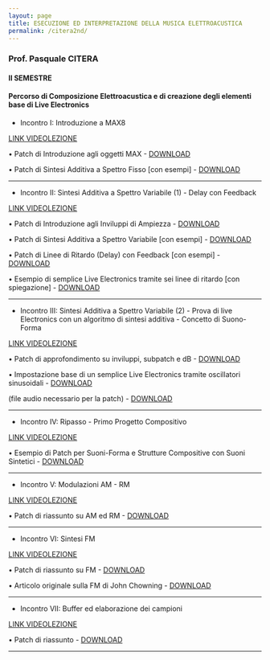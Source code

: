 ```yaml
---
layout: page
title: ESECUZIONE ED INTERPRETAZIONE DELLA MUSICA ELETTROACUSTICA
permalink: /citera2nd/
---
```


### Prof. Pasquale CITERA
#### II SEMESTRE

#### Percorso di Composizione Elettroacustica e di creazione degli elementi base di Live Electronics


- Incontro I: Introduzione a MAX8

<a href="https://youtu.be/NYywavqffFI" target="_blank">LINK VIDEOLEZIONE</a>


• Patch di Introduzione agli oggetti MAX -
<a href="https://www.dropbox.com/s/ievrzvp8o7gfdi2/01a_Introduzione.maxhelp?dl=0" target="_blank">DOWNLOAD</a>


• Patch di Sintesi Additiva a Spettro Fisso [con esempi] -
<a href="https://www.dropbox.com/s/o22zegr87br9x41/01b_AdditivaSpettroFisso.maxpat?dl=0" target="_blank">DOWNLOAD</a>


---

- Incontro II: Sintesi Additiva a Spettro Variabile (1) - Delay con Feedback

<a href="https://youtu.be/Oh4VxEO6YX4" target="_blank">LINK VIDEOLEZIONE</a>

• Patch di Introduzione agli Inviluppi di Ampiezza -
<a href="https://www.dropbox.com/s/litlejwe3dd3cwf/02a_InviluppoDAmpiezza.maxhelp?dl=0" target="_blank">DOWNLOAD</a>

• Patch di Sintesi Additiva a Spettro Variabile [con esempi] -
<a href="https://www.dropbox.com/s/0nasxfozlog9o4d/02b_SintesiAdditivaSpettroVariabile.maxpat?dl=0" target="_blank">DOWNLOAD</a>

• Patch di Linee di Ritardo (Delay) con Feedback [con esempi] -
<a href="https://www.dropbox.com/s/l3bojtiree0tbok/02c_DelayFeedback.maxpat?dl=0" target="_blank">DOWNLOAD</a>

• Esempio di semplice Live Electronics tramite sei linee di ritardo [con spiegazione] -
<a href="https://www.dropbox.com/s/gjfednvw4qgn1l6/02d_EsempioPatchDelay.maxpat?dl=0" target="_blank">DOWNLOAD</a>


---


- Incontro III: Sintesi Additiva a Spettro Variabile (2) - Prova di live Electronics con un algoritmo di sintesi additiva - Concetto di Suono-Forma


<a href="https://youtu.be/CF8NBdhVpuI" target="_blank">LINK VIDEOLEZIONE</a>

• Patch di approfondimento su inviluppi, subpatch e dB -  <a href="https://www.dropbox.com/s/t99hutabrgnojch/03a_ApprofondimentoInviluppi_dB_subpatch.maxhelp?dl=0" target="_blank">DOWNLOAD</a>


• Impostazione base di un semplice Live Electronics tramite oscillatori sinusoidali -  <a href="https://www.dropbox.com/s/zycspk2r85rdbl1/03b_EsempioDiLiveElectronicsStrumento-StrumentoSintetico.maxhelp?dl=0" target="_blank">DOWNLOAD</a>

(file audio necessario per la patch) - <a href="https://www.dropbox.com/s/bcktgv11cxhk3at/piano.mp3?dl=0" target="_blank">DOWNLOAD</a>


---

- Incontro IV: Ripasso - Primo Progetto Compositivo


<a href="https://www.youtube.com/watch?v=96T0VR-HjV0" target="_blank">LINK VIDEOLEZIONE</a>


• Esempio di Patch per Suoni-Forma e Strutture Compositive con Suoni Sintetici -  <a href="https://www.dropbox.com/s/e0xl8oeupu29tka/04_EsempiodiPatchperSuoniForma.maxpat?dl=0" target="_blank">DOWNLOAD</a>



---

- Incontro V: Modulazioni AM - RM


<a href="https://www.youtube.com/watch?v=FqLI0WWnjHU" target="_blank">LINK VIDEOLEZIONE</a>


• Patch di riassunto su AM ed RM -  <a href="https://www.dropbox.com/s/gmwakrmhx5fdbh2/05_ModulazionidiAmpiezza.maxpat?dl=0" target="_blank">DOWNLOAD</a>




---

- Incontro VI: Sintesi FM


<a href="https://www.youtube.com/watch?v=9E1OzXD1zAU" target="_blank">LINK VIDEOLEZIONE</a>


• Patch di riassunto su FM -  <a href="https://www.dropbox.com/s/hz2ysnwvy9vw78n/06_ModulazionediFrequenza.maxpat?dl=0" target="_blank">DOWNLOAD</a>

• Articolo originale sulla FM di John Chowning -  <a href="https://www.dropbox.com/s/9t4963ad6zrad47/FmChowning.pdf?dl=0" target="_blank">DOWNLOAD</a>


---



- Incontro VII: Buffer ed elaborazione dei campioni


<a href="https://www.youtube.com/watch?v=7Wd7G2xxTGY" target="_blank">LINK VIDEOLEZIONE</a>

• Patch di riassunto - <a href="https://www.dropbox.com/s/egrty35m43a4lg9/07_LetturediCampioni_Buffer.maxpat?dl=0" target="_blank">DOWNLOAD</a>


---
